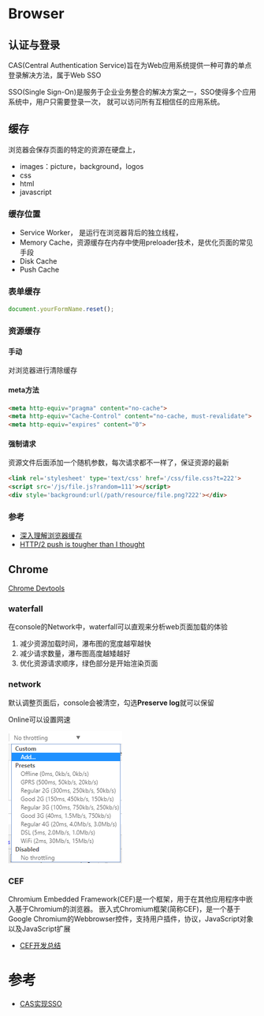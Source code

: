 # Browser

## 认证与登录

CAS(Central Authentication Service)旨在为Web应用系统提供一种可靠的单点登录解决方法，属于Web SSO

SSO(Single Sign-On)是服务于企业业务整合的解决方案之一，SSO使得多个应用系统中，用户只需要登录一次，
就可以访问所有互相信任的应用系统。

## 缓存

浏览器会保存页面的特定的资源在硬盘上，

- images：picture，background，logos
- css
- html
- javascript

### 缓存位置

- Service Worker， 是运行在浏览器背后的独立线程，
- Memory Cache，资源缓存在内存中使用preloader技术，是优化页面的常见手段
- Disk Cache
- Push Cache

### 表单缓存
```javascript
document.yourFormName.reset();
```

### 资源缓存

#### 手动
对浏览器进行清除缓存

#### meta方法
```html
<meta http-equiv="pragma" content="no-cache">
<meta http-equiv="Cache-Control" content="no-cache, must-revalidate">
<meta http-equiv="expires" content="0">
```

#### 强制请求
资源文件后面添加一个随机参数，每次请求都不一样了，保证资源的最新
```html
<link rel='stylesheet' type='text/css' href='/css/file.css?t=222'>
<script src='/js/file.js?random=111'></script>
<div style='background:url(/path/resource/file.png?222'></div>
```

### 参考

- [深入理解浏览器缓存](https://www.jianshu.com/p/54cc04190252)
- [HTTP/2 push is tougher than I thought](https://jakearchibald.com/2017/h2-push-tougher-than-i-thought/)


## Chrome

[Chrome Devtools](https://developers.google.com/web/tools/chrome-devtools/open)

### waterfall
在console的Network中，waterfall可以直观来分析web页面加载的体验
1. 减少资源加载时间，瀑布图的宽度越窄越快
2. 减少请求数量，瀑布图高度越矮越好
3. 优化资源请求顺序，绿色部分是开始渲染页面

### network 

默认调整页面后，console会被清空，勾选**Preserve log**就可以保留

Online可以设置网速

![network throttling](./images/chrome-network-throttling.png)

### CEF

Chromium Embedded Framework(CEF)是一个框架，用于在其他应用程序中嵌入基于Chromium的浏览器。
嵌入式Chromium框架(简称CEF)，是一个基于Google Chromium的Webbrowser控件，支持用户插件，协议，JavaScript对象以及JavaScript扩展

- [CEF开发总结](https://www.pressc.cn/1042.html)

# 参考

- [CAS实现SSO](http://www.coin163.com/java/cas/cas.html)
